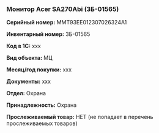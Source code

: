 ### Монитор Acer SA270Abi (ЗБ-01565) </br>

**Серийный номер:** MMT93EE012307026324A1 </br>

**Инвентарный номер:** ЗБ-01565 </br>

**Код в 1С:** xxx </br> 

**Вид объекта:** МЦ

**Месяц/год покупки:** xxx </br>

**Документы:** xxx  </br>

**Отдел:** Охрана </br>

**Принадлежность:** Охрана</br>

**Прослеживаемый товар:** НЕТ (не попадает в перечень прослеживаемых товаров)
